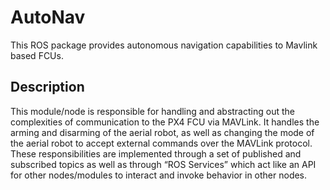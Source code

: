 # AutoNav

This ROS package provides autonomous navigation capabilities to Mavlink based FCUs.

## Description
This module/node is responsible for handling and abstracting out the complexities of communication to the PX4 FCU via MAVLink. 
It handles the arming and disarming of the aerial robot, as well as changing the mode of the aerial robot to accept external commands over the MAVLink protocol. 
These responsibilities are implemented through a set of published and subscribed topics as well as through “ROS Services” which act like an API for other nodes/modules to interact and invoke behavior in other nodes.
